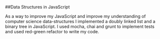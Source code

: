 ##Data Structures in JavaScript

As a way to improve my JavaScript and improve my understanding of computer science data-structures I implemented a doubly linked list and a binary tree in JavaScript.  I used mocha, chai and grunt to implement tests and used red-green refactor to write my code.
